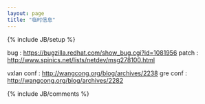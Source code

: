 ```yaml
---
layout: page
title: "临时信息"
---
```

{% include JB/setup %}

bug   : https://bugzilla.redhat.com/show_bug.cgi?id=1081956
patch : http://www.spinics.net/lists/netdev/msg278100.html

vxlan conf : http://wangcong.org/blog/archives/2238
gre   conf : http://wangcong.org/blog/archives/2282 

{% include JB/comments %}



